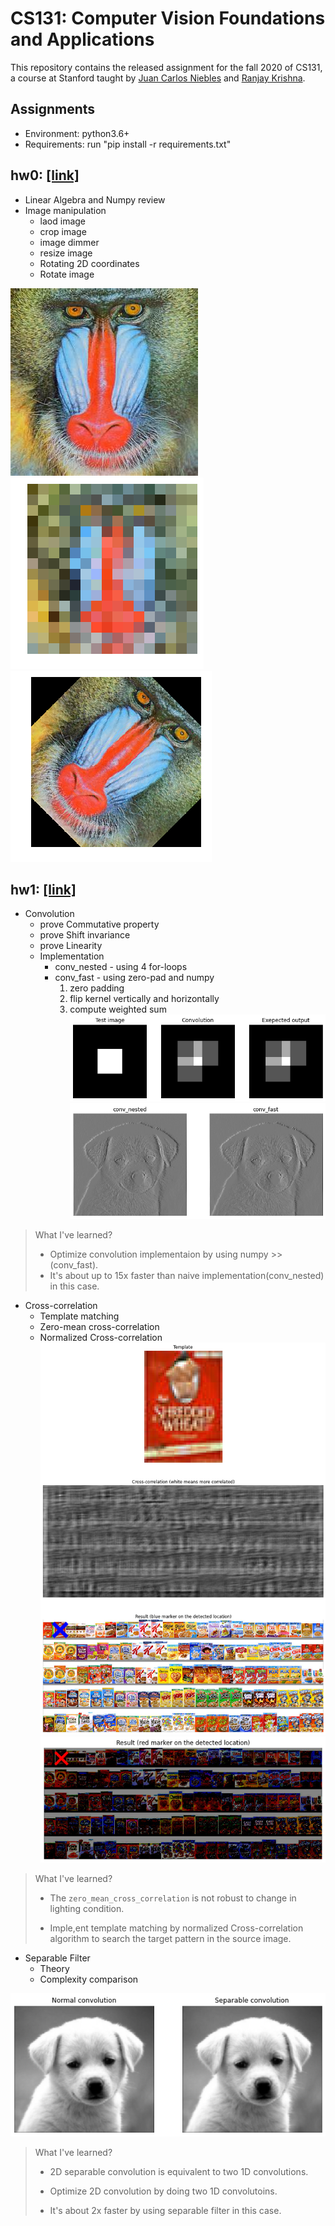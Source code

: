 # CS131: Computer Vision Foundations and Applications

This repository contains the released assignment for the fall 2020 of CS131, a course at Stanford taught by [Juan Carlos Niebles](http://www.niebles.net/) and [Ranjay Krishna](http://ranjaykrishna.com/index.html).

## Assignments

* Environment: python3.6+
* Requirements: run     "pip install -r requirements.txt"

## hw0: [[link]](https://github.com/RRRChangeche/Stanford_CS131_2020/tree/main/fall_2020/hw0_release)

* Linear Algebra and Numpy review
* Image manipulation
  * laod image
  * crop image
  * image dimmer
  * resize image
  * Rotating 2D coordinates
  * Rotate image
  
![0_1](fall_2020/hw0_release/image1.jpg)
![0_2](fall_2020/hw0_release/16_16_baboon.png)
![0_3](fall_2020/hw0_release/rotated_output.png)

## hw1: [[link]](https://github.com/RRRChangeche/Stanford_CS131_2020/tree/main/fall_2020/hw1_release)

* Convolution
  * prove Commutative property
  * prove Shift invariance
  * prove Linearity
  * Implementation
    * conv_nested - using 4 for-loops
    * conv_fast - using zero-pad and numpy
      1. zero padding
      2. flip kernel vertically and horizontally
      3. compute weighted sum
![1_4](fall_2020/hw1_release/1_4_output.png)
![1_4_3](fall_2020/hw1_release/1_4_3_output.png)

> What I've learned?
>
> * Optimize convolution implementaion by using numpy >>(conv_fast).
> * It's about up to 15x faster than naive implementation(conv_nested) in this case.

* Cross-correlation
  * Template matching
  * Zero-mean cross-correlation
  * Normalized Cross-correlation
![2_1](fall_2020/hw1_release/2_1_output.png)
![1_4_3](fall_2020/hw1_release/2_2_output.png)

> What I've learned?
>
> * The `zero_mean_cross_correlation` is not robust to change in lighting condition.
>
> * Imple,ent template matching by normalized Cross-correlation algorithm to search the target pattern in the source image.

* Separable Filter
  * Theory
  * Complexity comparison

![3_1](fall_2020/hw1_release/3_1_output.png)

> What I've learned?
>
> * 2D separable convolution is equivalent to two 1D convolutions.
>
> * Optimize 2D convolution by doing two 1D convolutoins.
> 
> * It's about 2x faster by using separable filter in this case.
